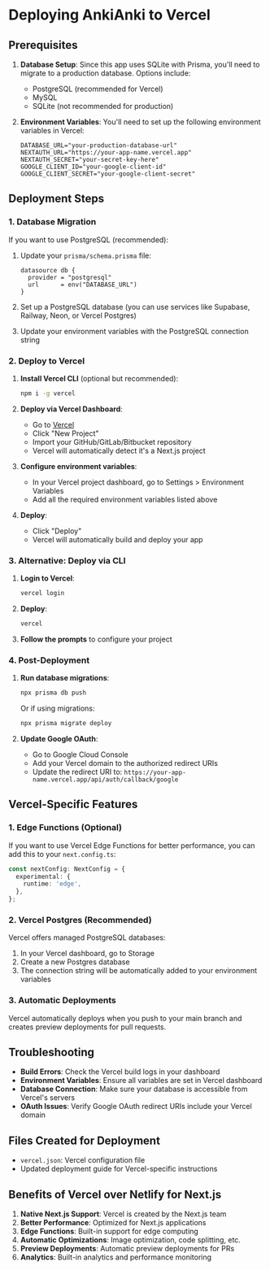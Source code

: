 # Deploying AnkiAnki to Vercel

## Prerequisites

1. **Database Setup**: Since this app uses SQLite with Prisma, you'll need to migrate to a production database. Options include:
   - PostgreSQL (recommended for Vercel)
   - MySQL
   - SQLite (not recommended for production)

2. **Environment Variables**: You'll need to set up the following environment variables in Vercel:

   ```
   DATABASE_URL="your-production-database-url"
   NEXTAUTH_URL="https://your-app-name.vercel.app"
   NEXTAUTH_SECRET="your-secret-key-here"
   GOOGLE_CLIENT_ID="your-google-client-id"
   GOOGLE_CLIENT_SECRET="your-google-client-secret"
   ```

## Deployment Steps

### 1. Database Migration

If you want to use PostgreSQL (recommended):

1. Update your `prisma/schema.prisma` file:
   ```prisma
   datasource db {
     provider = "postgresql"
     url      = env("DATABASE_URL")
   }
   ```

2. Set up a PostgreSQL database (you can use services like Supabase, Railway, Neon, or Vercel Postgres)

3. Update your environment variables with the PostgreSQL connection string

### 2. Deploy to Vercel

1. **Install Vercel CLI** (optional but recommended):
   ```bash
   npm i -g vercel
   ```

2. **Deploy via Vercel Dashboard**:
   - Go to [Vercel](https://vercel.com)
   - Click "New Project"
   - Import your GitHub/GitLab/Bitbucket repository
   - Vercel will automatically detect it's a Next.js project

3. **Configure environment variables**:
   - In your Vercel project dashboard, go to Settings > Environment Variables
   - Add all the required environment variables listed above

4. **Deploy**:
   - Click "Deploy"
   - Vercel will automatically build and deploy your app

### 3. Alternative: Deploy via CLI

1. **Login to Vercel**:
   ```bash
   vercel login
   ```

2. **Deploy**:
   ```bash
   vercel
   ```

3. **Follow the prompts** to configure your project

### 4. Post-Deployment

1. **Run database migrations**:
   ```bash
   npx prisma db push
   ```
   Or if using migrations:
   ```bash
   npx prisma migrate deploy
   ```

2. **Update Google OAuth**:
   - Go to Google Cloud Console
   - Add your Vercel domain to the authorized redirect URIs
   - Update the redirect URI to: `https://your-app-name.vercel.app/api/auth/callback/google`

## Vercel-Specific Features

### 1. Edge Functions (Optional)
If you want to use Vercel Edge Functions for better performance, you can add this to your `next.config.ts`:

```typescript
const nextConfig: NextConfig = {
  experimental: {
    runtime: 'edge',
  },
};
```

### 2. Vercel Postgres (Recommended)
Vercel offers managed PostgreSQL databases:

1. In your Vercel dashboard, go to Storage
2. Create a new Postgres database
3. The connection string will be automatically added to your environment variables

### 3. Automatic Deployments
Vercel automatically deploys when you push to your main branch and creates preview deployments for pull requests.

## Troubleshooting

- **Build Errors**: Check the Vercel build logs in your dashboard
- **Environment Variables**: Ensure all variables are set in Vercel dashboard
- **Database Connection**: Make sure your database is accessible from Vercel's servers
- **OAuth Issues**: Verify Google OAuth redirect URIs include your Vercel domain

## Files Created for Deployment

- `vercel.json`: Vercel configuration file
- Updated deployment guide for Vercel-specific instructions

## Benefits of Vercel over Netlify for Next.js

1. **Native Next.js Support**: Vercel is created by the Next.js team
2. **Better Performance**: Optimized for Next.js applications
3. **Edge Functions**: Built-in support for edge computing
4. **Automatic Optimizations**: Image optimization, code splitting, etc.
5. **Preview Deployments**: Automatic preview deployments for PRs
6. **Analytics**: Built-in analytics and performance monitoring 